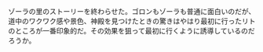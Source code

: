 ゾーラの里のストーリーを終わらせた。ゴロンもゾーラも普通に面白いのだが、道中のワクワク感や景色、神殿を見つけたときの驚きはやはり最初に行ったリトのところが一番印象的だ。その効果を狙って最初に行くように誘導しているのだろうか。
